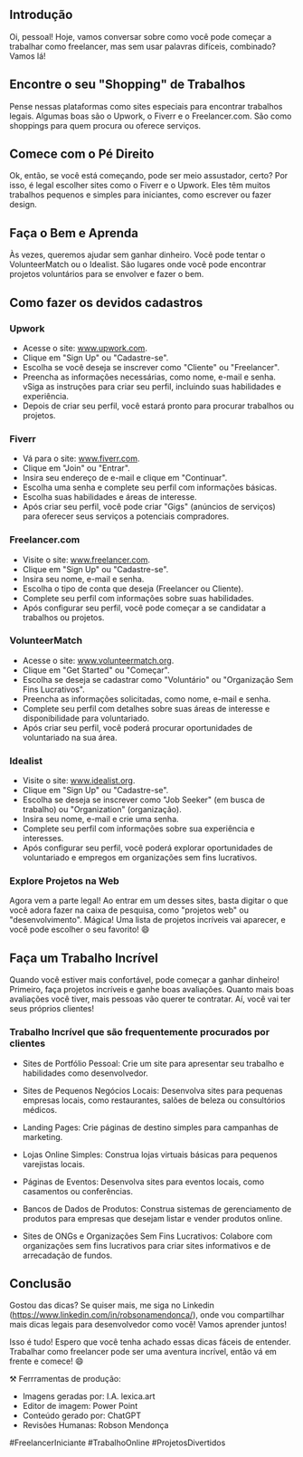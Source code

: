 ## Introdução
Oi, pessoal! Hoje, vamos conversar sobre como você pode começar a trabalhar como freelancer, mas sem usar palavras difíceis, combinado? Vamos lá!

## Encontre o seu "Shopping" de Trabalhos
Pense nessas plataformas como sites especiais para encontrar trabalhos legais. Algumas boas são o Upwork, o Fiverr e o Freelancer.com. São como shoppings para quem procura ou oferece serviços.

## Comece com o Pé Direito
Ok, então, se você está começando, pode ser meio assustador, certo? Por isso, é legal escolher sites como o Fiverr e o Upwork. Eles têm muitos trabalhos pequenos e simples para iniciantes, como escrever ou fazer design.

## Faça o Bem e Aprenda
Às vezes, queremos ajudar sem ganhar dinheiro. Você pode tentar o VolunteerMatch ou o Idealist. São lugares onde você pode encontrar projetos voluntários para se envolver e fazer o bem.

## Como fazer os devidos cadastros

### Upwork
 - Acesse o site: www.upwork.com.
 - Clique em "Sign Up" ou "Cadastre-se".
 - Escolha se você deseja se inscrever como "Cliente" ou "Freelancer".
 - Preencha as informações necessárias, como nome, e-mail e senha.
vSiga as instruções para criar seu perfil, incluindo suas habilidades e experiência.
 - Depois de criar seu perfil, você estará pronto para procurar trabalhos ou projetos.
### Fiverr
 - Vá para o site: www.fiverr.com.
 - Clique em "Join" ou "Entrar".
 - Insira seu endereço de e-mail e clique em "Continuar".
 - Escolha uma senha e complete seu perfil com informações básicas.
 - Escolha suas habilidades e áreas de interesse.
 - Após criar seu perfil, você pode criar "Gigs" (anúncios de serviços) para oferecer seus serviços a potenciais compradores.
### Freelancer.com
 - Visite o site: www.freelancer.com.
 - Clique em "Sign Up" ou "Cadastre-se".
 - Insira seu nome, e-mail e senha.
 - Escolha o tipo de conta que deseja (Freelancer ou Cliente).
 - Complete seu perfil com informações sobre suas habilidades.
 - Após configurar seu perfil, você pode começar a se candidatar a trabalhos ou projetos.
### VolunteerMatch
 - Acesse o site: www.volunteermatch.org.
 - Clique em "Get Started" ou "Começar".
 - Escolha se deseja se cadastrar como "Voluntário" ou "Organização Sem Fins Lucrativos".
 - Preencha as informações solicitadas, como nome, e-mail e senha.
 - Complete seu perfil com detalhes sobre suas áreas de interesse e disponibilidade para voluntariado.
 - Após criar seu perfil, você poderá procurar oportunidades de voluntariado na sua área.
### Idealist
 - Visite o site: www.idealist.org.
 - Clique em "Sign Up" ou "Cadastre-se".
 - Escolha se deseja se inscrever como "Job Seeker" (em busca de trabalho) ou "Organization" (organização).
 - Insira seu nome, e-mail e crie uma senha.
 - Complete seu perfil com informações sobre sua experiência e interesses.
 - Após configurar seu perfil, você poderá explorar oportunidades de voluntariado e empregos em organizações sem fins lucrativos. 

### Explore Projetos na Web
Agora vem a parte legal! Ao entrar em um desses sites, basta digitar o que você adora fazer na caixa de pesquisa, como "projetos web" ou "desenvolvimento". Mágica! Uma lista de projetos incríveis vai aparecer, e você pode escolher o seu favorito! 😄

## Faça um Trabalho Incrível
Quando você estiver mais confortável, pode começar a ganhar dinheiro! Primeiro, faça projetos incríveis e ganhe boas avaliações. Quanto mais boas avaliações você tiver, mais pessoas vão querer te contratar. Aí, você vai ter seus próprios clientes!

### Trabalho Incrível que são frequentemente procurados por clientes

- Sites de Portfólio Pessoal: Crie um site para apresentar seu trabalho e habilidades como desenvolvedor.

- Sites de Pequenos Negócios Locais: Desenvolva sites para pequenas empresas locais, como restaurantes, salões de beleza ou consultórios médicos.
- Landing Pages: Crie páginas de destino simples para campanhas de marketing.

- Lojas Online Simples: Construa lojas virtuais básicas para pequenos varejistas locais.

- Páginas de Eventos: Desenvolva sites para eventos locais, como casamentos ou conferências.

- Bancos de Dados de Produtos: Construa sistemas de gerenciamento de produtos para empresas que desejam listar e vender produtos online.

- Sites de ONGs e Organizações Sem Fins Lucrativos: Colabore com organizações sem fins lucrativos para criar sites informativos e de arrecadação de fundos.

## Conclusão

Gostou das dicas? Se quiser mais, me siga no Linkedin (https://www.linkedin.com/in/robsonamendonca/), onde vou compartilhar mais dicas legais para desenvolvedor como você! Vamos aprender juntos!

Isso é tudo! Espero que você tenha achado essas dicas fáceis de entender. Trabalhar como freelancer pode ser uma aventura incrível, então vá em frente e comece! 😄

⚒️ Ferrramentas de produção:

- Imagens geradas por: I.A. lexica.art
- Editor de imagem: Power Point
- Conteúdo gerado por: ChatGPT 
- Revisões Humanas: Robson Mendonça

#FreelancerIniciante #TrabalhoOnline #ProjetosDivertidos